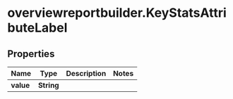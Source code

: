 # overviewreportbuilder.KeyStatsAttributeLabel

## Properties

Name | Type | Description | Notes
------------ | ------------- | ------------- | -------------
**value** | **String** |  | 


